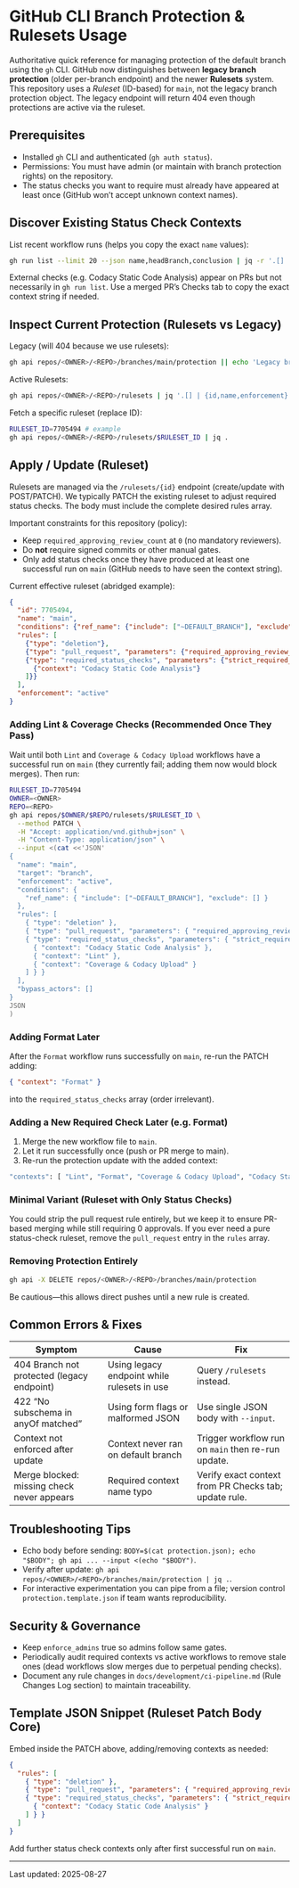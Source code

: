 # GitHub CLI Branch Protection & Rulesets Usage

Authoritative quick reference for managing protection of the default branch using the `gh` CLI. GitHub now distinguishes between **legacy branch protection** (older per-branch endpoint) and the newer **Rulesets** system. This repository uses a *Ruleset* (ID-based) for `main`, not the legacy branch protection object. The legacy endpoint will return 404 even though protections are active via the ruleset.

## Prerequisites

- Installed `gh` CLI and authenticated (`gh auth status`).
- Permissions: You must have admin (or maintain with branch protection rights) on the repository.
- The status checks you want to require must already have appeared at least once (GitHub won’t accept unknown context names).

## Discover Existing Status Check Contexts

List recent workflow runs (helps you copy the exact `name` values):

```bash
gh run list --limit 20 --json name,headBranch,conclusion | jq -r '.[] | [.name,.headBranch,.conclusion] | @tsv'
```

External checks (e.g. Codacy Static Code Analysis) appear on PRs but not necessarily in `gh run list`. Use a merged PR’s Checks tab to copy the exact context string if needed.

## Inspect Current Protection (Rulesets vs Legacy)

Legacy (will 404 because we use rulesets):

```bash
gh api repos/<OWNER>/<REPO>/branches/main/protection || echo 'Legacy branch protection not present (expected)'
```

Active Rulesets:

```bash
gh api repos/<OWNER>/<REPO>/rulesets | jq '.[] | {id,name,enforcement}'
```

Fetch a specific ruleset (replace ID):

```bash
RULESET_ID=7705494 # example
gh api repos/<OWNER>/<REPO>/rulesets/$RULESET_ID | jq .
```

## Apply / Update (Ruleset)

Rulesets are managed via the `/rulesets/{id}` endpoint (create/update with POST/PATCH). We typically PATCH the existing ruleset to adjust required status checks. The body must include the complete desired rules array.

Important constraints for this repository (policy):

- Keep `required_approving_review_count` at `0` (no mandatory reviewers).
- Do **not** require signed commits or other manual gates.
- Only add status checks once they have produced at least one successful run on `main` (GitHub needs to have seen the context string).

Current effective ruleset (abridged example):

```json
{
  "id": 7705494,
  "name": "main",
  "conditions": {"ref_name": {"include": ["~DEFAULT_BRANCH"], "exclude": []}},
  "rules": [
    {"type": "deletion"},
    {"type": "pull_request", "parameters": {"required_approving_review_count": 0, "dismiss_stale_reviews_on_push": true}},
    {"type": "required_status_checks", "parameters": {"strict_required_status_checks_policy": true, "required_status_checks": [
      {"context": "Codacy Static Code Analysis"}
    ]}}
  ],
  "enforcement": "active"
}
```

### Adding Lint & Coverage Checks (Recommended Once They Pass)

Wait until both `Lint` and `Coverage & Codacy Upload` workflows have a successful run on `main` (they currently fail; adding them now would block merges). Then run:

```bash
RULESET_ID=7705494
OWNER=<OWNER>
REPO=<REPO>
gh api repos/$OWNER/$REPO/rulesets/$RULESET_ID \
  --method PATCH \
  -H "Accept: application/vnd.github+json" \
  -H "Content-Type: application/json" \
  --input <(cat <<'JSON'
{
  "name": "main",
  "target": "branch",
  "enforcement": "active",
  "conditions": {
    "ref_name": { "include": ["~DEFAULT_BRANCH"], "exclude": [] }
  },
  "rules": [
    { "type": "deletion" },
    { "type": "pull_request", "parameters": { "required_approving_review_count": 0, "dismiss_stale_reviews_on_push": true, "require_code_owner_review": false, "require_last_push_approval": false, "required_review_thread_resolution": false, "automatic_copilot_code_review_enabled": false, "allowed_merge_methods": ["merge","squash","rebase"] } },
    { "type": "required_status_checks", "parameters": { "strict_required_status_checks_policy": true, "do_not_enforce_on_create": false, "required_status_checks": [
      { "context": "Codacy Static Code Analysis" },
      { "context": "Lint" },
      { "context": "Coverage & Codacy Upload" }
    ] } }
  ],
  "bypass_actors": []
}
JSON
)
```

### Adding Format Later

After the `Format` workflow runs successfully on `main`, re-run the PATCH adding:

```json
{ "context": "Format" }
```

into the `required_status_checks` array (order irrelevant).

### Adding a New Required Check Later (e.g. Format)

1.  Merge the new workflow file to `main`.
2.  Let it run successfully once (push or PR merge to main).
3.  Re-run the protection update with the added context:

```bash
"contexts": [ "Lint", "Format", "Coverage & Codacy Upload", "Codacy Static Code Analysis" ]
```

### Minimal Variant (Ruleset with Only Status Checks)

You could strip the pull request rule entirely, but we keep it to ensure PR-based merging while still requiring 0 approvals. If you ever need a pure status-check ruleset, remove the `pull_request` entry in the `rules` array.

### Removing Protection Entirely

```bash
gh api -X DELETE repos/<OWNER>/<REPO>/branches/main/protection
```

Be cautious—this allows direct pushes until a new rule is created.

## Common Errors & Fixes

| Symptom | Cause | Fix |
|---------|-------|-----|
| 404 Branch not protected (legacy endpoint) | Using legacy endpoint while rulesets in use | Query `/rulesets` instead. |
| 422 “No subschema in anyOf matched” | Using form flags or malformed JSON | Use single JSON body with `--input`. |
| Context not enforced after update | Context never ran on default branch | Trigger workflow run on `main` then re-run update. |
| Merge blocked: missing check never appears | Required context name typo | Verify exact context from PR Checks tab; update rule. |

## Troubleshooting Tips

- Echo body before sending: `BODY=$(cat protection.json); echo "$BODY"; gh api ... --input <(echo "$BODY")`.
- Verify after update: `gh api repos/<OWNER>/<REPO>/branches/main/protection | jq .`.
- For interactive experimentation you can pipe from a file; version control `protection.template.json` if team wants reproducibility.

## Security & Governance

- Keep `enforce_admins` true so admins follow same gates.
- Periodically audit required contexts vs active workflows to remove stale ones (dead workflows slow merges due to perpetual pending checks).
- Document any rule changes in `docs/development/ci-pipeline.md` (Rule Changes Log section) to maintain traceability.

## Template JSON Snippet (Ruleset Patch Body Core)

Embed inside the PATCH above, adding/removing contexts as needed:

```json
{
  "rules": [
    { "type": "deletion" },
    { "type": "pull_request", "parameters": { "required_approving_review_count": 0, "dismiss_stale_reviews_on_push": true } },
    { "type": "required_status_checks", "parameters": { "strict_required_status_checks_policy": true, "required_status_checks": [
      { "context": "Codacy Static Code Analysis" }
    ] } }
  ]
}
```

Add further status check contexts only after first successful run on `main`.

---
Last updated: 2025-08-27
